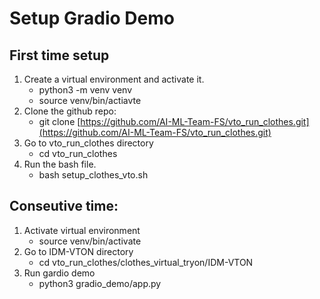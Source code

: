 # Setup Gradio Demo

## First time setup
1. Create a virtual environment and activate it.
   - python3 -m venv venv
   - source venv/bin/actiavte
2. Clone the github repo:
   - git clone [https://github.com/AI-ML-Team-FS/vto_run_clothes.git](https://github.com/AI-ML-Team-FS/vto_run_clothes.git)
3. Go to vto_run_clothes directory
   - cd vto_run_clothes
4. Run the bash file.
   - bash setup_clothes_vto.sh

## Conseutive time:
1. Activate virtual environment
   - source venv/bin/activate
2. Go to IDM-VTON directory
   - cd vto_run_clothes/clothes_virtual_tryon/IDM-VTON
3. Run gardio demo
   - python3 gradio_demo/app.py
  
